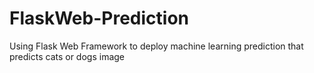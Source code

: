# FlaskWeb-Prediction

Using Flask Web Framework to deploy machine learning prediction that predicts cats or dogs image
